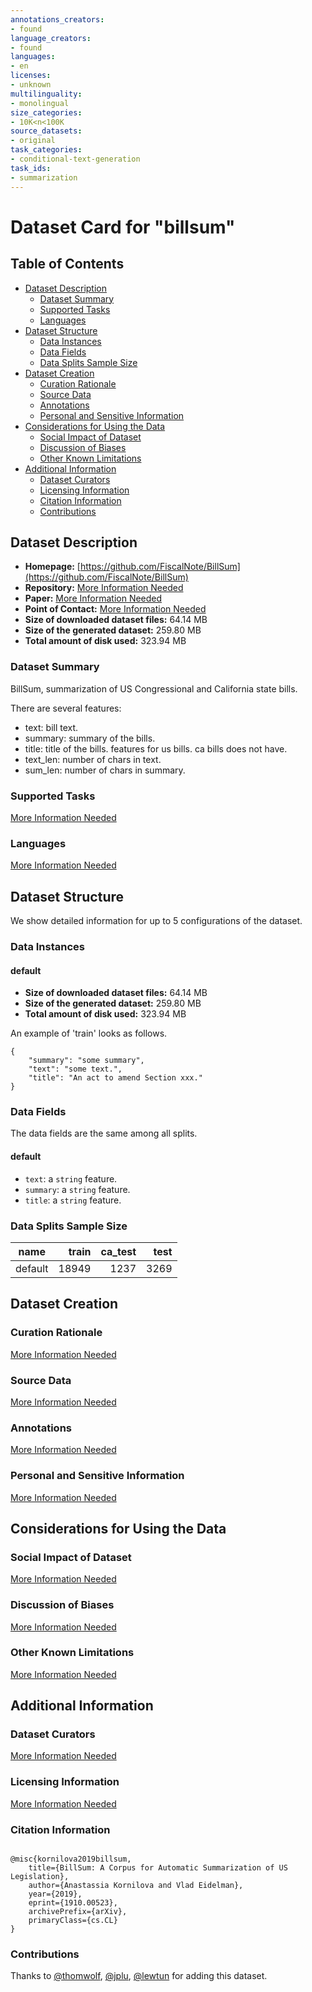 ```yaml
---
annotations_creators:
- found
language_creators:
- found
languages:
- en
licenses:
- unknown
multilinguality:
- monolingual
size_categories:
- 10K<n<100K
source_datasets:
- original
task_categories:
- conditional-text-generation
task_ids:
- summarization
---
```


# Dataset Card for "billsum"

## Table of Contents
- [Dataset Description](#dataset-description)
  - [Dataset Summary](#dataset-summary)
  - [Supported Tasks](#supported-tasks)
  - [Languages](#languages)
- [Dataset Structure](#dataset-structure)
  - [Data Instances](#data-instances)
  - [Data Fields](#data-fields)
  - [Data Splits Sample Size](#data-splits-sample-size)
- [Dataset Creation](#dataset-creation)
  - [Curation Rationale](#curation-rationale)
  - [Source Data](#source-data)
  - [Annotations](#annotations)
  - [Personal and Sensitive Information](#personal-and-sensitive-information)
- [Considerations for Using the Data](#considerations-for-using-the-data)
  - [Social Impact of Dataset](#social-impact-of-dataset)
  - [Discussion of Biases](#discussion-of-biases)
  - [Other Known Limitations](#other-known-limitations)
- [Additional Information](#additional-information)
  - [Dataset Curators](#dataset-curators)
  - [Licensing Information](#licensing-information)
  - [Citation Information](#citation-information)
  - [Contributions](#contributions)

## Dataset Description

- **Homepage:** [https://github.com/FiscalNote/BillSum](https://github.com/FiscalNote/BillSum)
- **Repository:** [More Information Needed](https://github.com/huggingface/datasets/blob/master/CONTRIBUTING.md#how-to-contribute-to-the-dataset-cards)
- **Paper:** [More Information Needed](https://github.com/huggingface/datasets/blob/master/CONTRIBUTING.md#how-to-contribute-to-the-dataset-cards)
- **Point of Contact:** [More Information Needed](https://github.com/huggingface/datasets/blob/master/CONTRIBUTING.md#how-to-contribute-to-the-dataset-cards)
- **Size of downloaded dataset files:** 64.14 MB
- **Size of the generated dataset:** 259.80 MB
- **Total amount of disk used:** 323.94 MB

### Dataset Summary

BillSum, summarization of US Congressional and California state bills.

There are several features:
  - text: bill text.
  - summary: summary of the bills.
  - title: title of the bills.
features for us bills. ca bills does not have.
  - text_len: number of chars in text.
  - sum_len: number of chars in summary.

### Supported Tasks

[More Information Needed](https://github.com/huggingface/datasets/blob/master/CONTRIBUTING.md#how-to-contribute-to-the-dataset-cards)

### Languages

[More Information Needed](https://github.com/huggingface/datasets/blob/master/CONTRIBUTING.md#how-to-contribute-to-the-dataset-cards)

## Dataset Structure

We show detailed information for up to 5 configurations of the dataset.

### Data Instances

#### default

- **Size of downloaded dataset files:** 64.14 MB
- **Size of the generated dataset:** 259.80 MB
- **Total amount of disk used:** 323.94 MB

An example of 'train' looks as follows.
```
{
    "summary": "some summary",
    "text": "some text.",
    "title": "An act to amend Section xxx."
}
```

### Data Fields

The data fields are the same among all splits.

#### default
- `text`: a `string` feature.
- `summary`: a `string` feature.
- `title`: a `string` feature.

### Data Splits Sample Size

| name  |train|ca_test|test|
|-------|----:|------:|---:|
|default|18949|   1237|3269|

## Dataset Creation

### Curation Rationale

[More Information Needed](https://github.com/huggingface/datasets/blob/master/CONTRIBUTING.md#how-to-contribute-to-the-dataset-cards)

### Source Data

[More Information Needed](https://github.com/huggingface/datasets/blob/master/CONTRIBUTING.md#how-to-contribute-to-the-dataset-cards)

### Annotations

[More Information Needed](https://github.com/huggingface/datasets/blob/master/CONTRIBUTING.md#how-to-contribute-to-the-dataset-cards)

### Personal and Sensitive Information

[More Information Needed](https://github.com/huggingface/datasets/blob/master/CONTRIBUTING.md#how-to-contribute-to-the-dataset-cards)

## Considerations for Using the Data

### Social Impact of Dataset

[More Information Needed](https://github.com/huggingface/datasets/blob/master/CONTRIBUTING.md#how-to-contribute-to-the-dataset-cards)

### Discussion of Biases

[More Information Needed](https://github.com/huggingface/datasets/blob/master/CONTRIBUTING.md#how-to-contribute-to-the-dataset-cards)

### Other Known Limitations

[More Information Needed](https://github.com/huggingface/datasets/blob/master/CONTRIBUTING.md#how-to-contribute-to-the-dataset-cards)

## Additional Information

### Dataset Curators

[More Information Needed](https://github.com/huggingface/datasets/blob/master/CONTRIBUTING.md#how-to-contribute-to-the-dataset-cards)

### Licensing Information

[More Information Needed](https://github.com/huggingface/datasets/blob/master/CONTRIBUTING.md#how-to-contribute-to-the-dataset-cards)

### Citation Information

```

@misc{kornilova2019billsum,
    title={BillSum: A Corpus for Automatic Summarization of US Legislation},
    author={Anastassia Kornilova and Vlad Eidelman},
    year={2019},
    eprint={1910.00523},
    archivePrefix={arXiv},
    primaryClass={cs.CL}
}

```


### Contributions

Thanks to [@thomwolf](https://github.com/thomwolf), [@jplu](https://github.com/jplu), [@lewtun](https://github.com/lewtun) for adding this dataset.